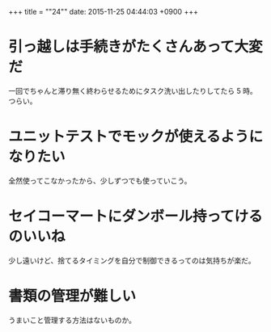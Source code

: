 +++
title = ""24""
date: 2015-11-25 04:44:03 +0900
+++

引っ越しは手続きがたくさんあって大変だ
===
一回でちゃんと滞り無く終わらせるためにタスク洗い出したりしてたら 5 時。  
つらい。

ユニットテストでモックが使えるようになりたい
===
全然使ってこなかったから、少しずつでも使っていこう。

セイコーマートにダンボール持ってけるのいいね
===
少し遠いけど、捨てるタイミングを自分で制御できるってのは気持ちが楽だ。

書類の管理が難しい
===
うまいこと管理する方法はないものか。
